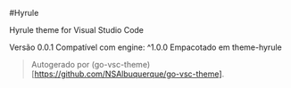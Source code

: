 #Hyrule

Hyrule theme for Visual Studio Code

Versão 0.0.1
Compatível com engine: ^1.0.0
Empacotado em theme-hyrule

> Autogerado por (go-vsc-theme)[https://github.com/NSAlbuquerque/go-vsc-theme].